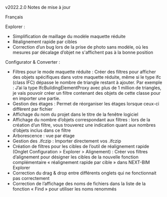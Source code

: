 v2022.2.0 Notes de mise à jour

Français

Explorer :

- Simplification de maillage du modèle maquette réduite
- Réalignement rapide par cibles
- Correction d’un bug lors de la prise de photo sans modèle, où les mesures par décalage d’objet ne s'affichent pas à la bonne position

Configurator & Converter :
- Filtres pour le mode maquette réduite : Créer des filtres pour afficher des objets spécifiques dans votre maquette réduite, même si le type ifc (class IFC) dépasse le nombre de triangle restant à ajouter. Par exemple : J’ai la type IfcBuildingElementProxy avec plus de 1 million de triangles, je vais pouvoir créer un filtre contenant des objets de cette classe pour en importer une partie. 
- Gestion des étages : Permet de réorganiser les étages lorsque ceux-ci diffèrent par fichier
- Affichage du nom du projet dans le titre de la fenêtre logiciel
- Affichage du nombre d’objets correspondant aux filtres : lors de la création d’un filtre, vous trouverez une indication quant aux nombres d’objets inclus dans ce filtre
- Arborescence : vue par étage
- Gestion des .ifczip : Importer directement vos .ifczip
- Création de filtres pour les cibles de l’outil de réalignement rapide (Onglet Configuration > Explorer > Alignement) : Créer vos filtres d’alignement pour désigner les cibles de la nouvelle fonction complémentaire « réalignement rapide par cible » dans NEXT-BIM Explorer
- Correction du drag & drop entre différents onglets qui ne fonctionnait pas correctement
- Correction de l’affichage des noms de fichiers dans la liste de la fonction « Find » pour utiliser les noms renommés